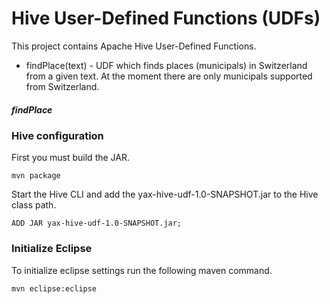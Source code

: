 Hive User-Defined Functions (UDFs)
========
This project contains Apache Hive User-Defined Functions.
+ findPlace(text) - UDF which finds places (municipals) in Switzerland from a given text. At the moment there are only municipals supported from Switzerland.


##### findPlace

	

### Hive configuration

First you must build the JAR.

	mvn package
	
	
Start the Hive CLI and add the yax-hive-udf-1.0-SNAPSHOT.jar to the Hive class path.

	ADD JAR yax-hive-udf-1.0-SNAPSHOT.jar;

	
	
### Initialize Eclipse
To initialize eclipse settings run the following maven command.

	mvn eclipse:eclipse